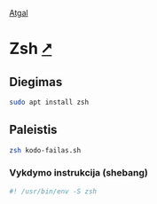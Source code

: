 [Atgal](./readme.md)

# Zsh [&#x2B67;](https://www.zsh.org/)

## Diegimas

```bash
sudo apt install zsh
```

## Paleistis

```bash
zsh kodo-failas.sh
```

### Vykdymo instrukcija (shebang)

```bash
#! /usr/bin/env -S zsh
```
